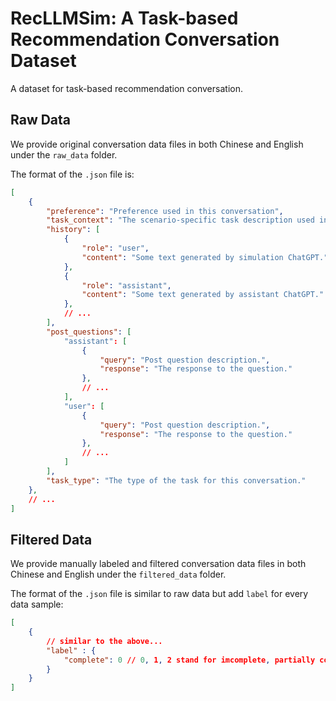 # RecLLMSim: A Task-based Recommendation Conversation Dataset

A dataset for task-based recommendation conversation.

## Raw Data

We provide original conversation data files in both Chinese and English under the `raw_data` folder.

The format of the `.json` file is:
```json
[
    {
        "preference": "Preference used in this conversation",
        "task_context": "The scenario-specific task description used in this conversation",
        "history": [
            {
                "role": "user",
                "content": "Some text generated by simulation ChatGPT."
            },
            {
                "role": "assistant",
                "content": "Some text generated by assistant ChatGPT."
            },
            // ...
        ],
        "post_questions": [
            "assistant": [
                {
                    "query": "Post question description.",
                    "response": "The response to the question."
                },
                // ...
            ],
            "user": [
                {
                    "query": "Post question description.",
                    "response": "The response to the question."
                },
                // ...
            ]
        ],
        "task_type": "The type of the task for this conversation."
    },
    // ...
]
```

## Filtered Data

We provide manually labeled and filtered conversation data files in both Chinese and English under the `filtered_data` folder.

The format of the `.json` file is similar to raw data but add `label` for every data sample:

```json
[
    {
        // similar to the above...
        "label" : {
            "complete": 0 // 0, 1, 2 stand for imcomplete, partially complete and complete respectively
        }
    }
]
```
